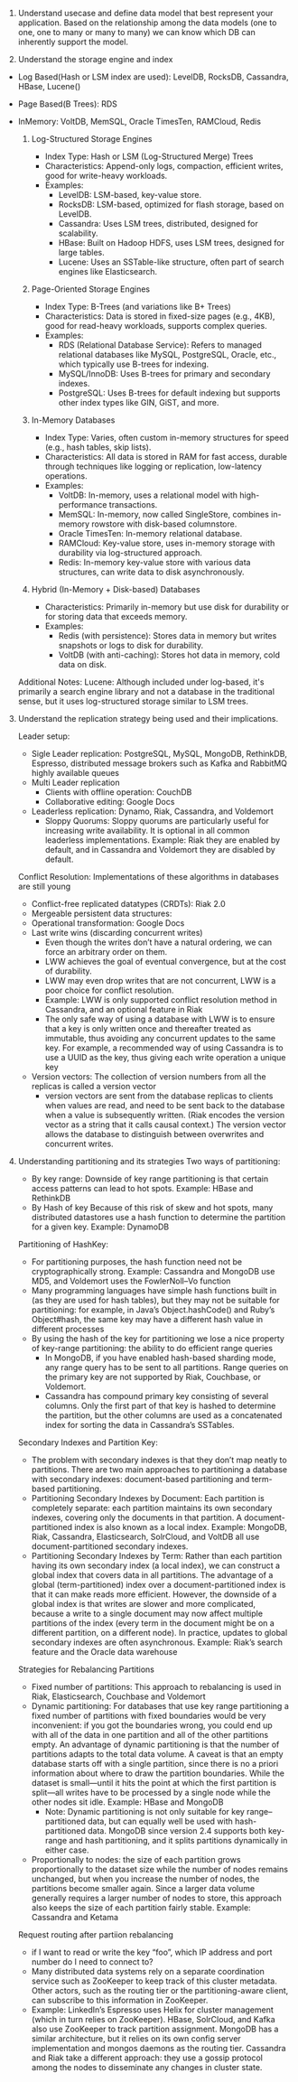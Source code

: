 1. Understand usecase and define data model that best represent your application. Based on the relationship among the data models (one to one, one to many or many to many) we can know which DB can inherently support the model.

2. Understand the storage engine and index

- Log Based(Hash or LSM index are used): LevelDB, RocksDB, Cassandra, HBase, Lucene()
- Page Based(B Trees): RDS
- InMemory: VoltDB, MemSQL, Oracle TimesTen, RAMCloud, Redis

  1. Log-Structured Storage Engines

     - Index Type: Hash or LSM (Log-Structured Merge) Trees
     - Characteristics: Append-only logs, compaction, efficient writes, good for write-heavy workloads.
     - Examples:
       - LevelDB: LSM-based, key-value store.
       - RocksDB: LSM-based, optimized for flash storage, based on LevelDB.
       - Cassandra: Uses LSM trees, distributed, designed for scalability.
       - HBase: Built on Hadoop HDFS, uses LSM trees, designed for large tables.
       - Lucene: Uses an SSTable-like structure, often part of search engines like Elasticsearch.

  2. Page-Oriented Storage Engines

     - Index Type: B-Trees (and variations like B+ Trees)
     - Characteristics: Data is stored in fixed-size pages (e.g., 4KB), good for read-heavy workloads, supports complex queries.
     - Examples:
       - RDS (Relational Database Service): Refers to managed relational databases like MySQL, PostgreSQL, Oracle, etc., which typically use B-trees for indexing.
       - MySQL/InnoDB: Uses B-trees for primary and secondary indexes.
       - PostgreSQL: Uses B-trees for default indexing but supports other index types like GIN, GiST, and more.

  3. In-Memory Databases

     - Index Type: Varies, often custom in-memory structures for speed (e.g., hash tables, skip lists).
     - Characteristics: All data is stored in RAM for fast access, durable through techniques like logging or replication, low-latency operations.
     - Examples:
       - VoltDB: In-memory, uses a relational model with high-performance transactions.
       - MemSQL: In-memory, now called SingleStore, combines in-memory rowstore with disk-based columnstore.
       - Oracle TimesTen: In-memory relational database.
       - RAMCloud: Key-value store, uses in-memory storage with durability via log-structured approach.
       - Redis: In-memory key-value store with various data structures, can write data to disk asynchronously.

  4. Hybrid (In-Memory + Disk-based) Databases

     - Characteristics: Primarily in-memory but use disk for durability or for storing data that exceeds memory.
     - Examples:
       - Redis (with persistence): Stores data in memory but writes snapshots or logs to disk for durability.
       - VoltDB (with anti-caching): Stores hot data in memory, cold data on disk.

  Additional Notes:
  Lucene: Although included under log-based, it's primarily a search engine library and not a database in the traditional sense, but it uses log-structured storage similar to LSM trees.

3.  Understand the replication strategy being used and their implications.

    Leader setup:

    - Sigle Leader replication: PostgreSQL, MySQL, MongoDB, RethinkDB, Espresso, distributed message brokers such as Kafka and RabbitMQ highly available queues
    - Multi Leader replication
      - Clients with offline operation: CouchDB
      - Collaborative editing: Google Docs
    - Leaderless replication: Dynamo, Riak, Cassandra, and Voldemort
      - Sloppy Quorums: Sloppy quorums are particularly useful for increasing write availability. It is optional in all common leaderless implementations. Example: Riak they are enabled by default, and in Cassandra and Voldemort they are disabled by default.

    Conflict Resolution: Implementations of these algorithms in databases are still young

    - Conflict-free replicated datatypes (CRDTs): Riak 2.0
    - Mergeable persistent data structures:
    - Operational transformation: Google Docs
    - Last write wins (discarding concurrent writes)
      - Even though the writes don’t have a natural ordering, we can force an arbitrary order on them.
      - LWW achieves the goal of eventual convergence, but at the cost of durability.
      - LWW may even drop writes that are not concurrent, LWW is a poor choice for conflict resolution.
      - Example: LWW is only supported conflict resolution method in Cassandra, and an optional feature in Riak
      - The only safe way of using a database with LWW is to ensure that a key is only written once and thereafter treated as immutable, thus avoiding any concurrent updates to the same key. For example, a recommended way of using Cassandra is to use a UUID as the key, thus giving each write operation a unique key
    - Version vectors: The collection of version numbers from all the replicas is called a version vector
      - version vectors are sent from the database replicas to clients when values are read, and need to be sent back to the database when a value is subsequently written. (Riak encodes the version vector as a string that it calls causal context.) The version vector allows the database to distinguish between overwrites and concurrent writes.

4. Understanding partitioning and its strategies
   Two ways of partitioning:
     - By key range: Downside of key range partitioning is that certain access patterns can lead to hot spots. Example: HBase and RethinkDB
     - By Hash of key Because of this risk of skew and hot spots, many distributed datastores use a hash function to determine the partition for a given key. Example: DynamoDB
       
   Partitioning of HashKey:

     - For partitioning purposes, the hash function need not be cryptographically strong. Example: Cassandra and MongoDB use MD5, and Voldemort uses the FowlerNoll–Vo function
     - Many programming languages have simple hash functions built in (as they are used for hash tables), but they may not be suitable for partitioning: for example, in Java’s Object.hashCode() and Ruby’s Object#hash, the same key may have a different hash value in different processes
     - By using the hash of the key for partitioning we lose a nice property of key-range partitioning: the ability to do efficient range queries
         - In MongoDB, if you have enabled hash-based sharding mode, any range query has to be sent to all partitions. Range queries on the primary key are not supported by Riak, Couchbase, or Voldemort.
         - Cassandra has compound primary key consisting of several columns. Only the first part of that key is hashed to determine the partition, but the other columns are used as a concatenated index for sorting the data in Cassandra’s SSTables.
      
   Secondary Indexes and Partition Key:

     - The problem with secondary indexes is that they don’t map neatly to partitions. There are two main approaches to partitioning a database with secondary indexes: document-based partitioning and term-based partitioning.
     - Partitioning Secondary Indexes by Document: Each partition is completely separate: each partition maintains its own secondary indexes, covering only the documents in that partition. A document-partitioned index is also known as a local index. Example: MongoDB, Riak, Cassandra, Elasticsearch, SolrCloud, and VoltDB all use document-partitioned secondary indexes.
     - Partitioning Secondary Indexes by Term: Rather than each partition having its own secondary index (a local index), we can construct a global index that covers data in all partitions. The advantage of a global (term-partitioned) index over a document-partitioned index is that it can make reads more efficient. However, the downside of a global index is that writes are slower and more complicated, because a write to a single document may now affect multiple partitions of the index (every term in the document might be on a different partition, on a different node). In practice, updates to global secondary indexes are often asynchronous. Example: Riak’s search feature and the Oracle data warehouse

   Strategies for Rebalancing Partitions

     - Fixed number of partitions: This approach to rebalancing is used in Riak, Elasticsearch, Couchbase and Voldemort
     - Dynamic partitioning: For databases that use key range partitioning a fixed number of partitions with fixed boundaries would be very inconvenient: if you got the boundaries wrong, you could end up with all of the data in one partition and all of the other partitions empty. An advantage of dynamic partitioning is that the number of partitions adapts to the total data volume. A caveat is that an empty database starts off with a single partition, since there is no a priori information about where to draw the partition boundaries. While the dataset is small—until it hits the point at which the first partition is split—all writes have to be processed by a single node while the other nodes sit idle. Example: HBase and MongoDB
         - Note: Dynamic partitioning is not only suitable for key range–partitioned data, but can equally well be used with hash-partitioned data. MongoDB since version 2.4 supports both key-range and hash partitioning, and it splits partitions dynamically in either case.
     - Proportionally to nodes: the size of each partition grows proportionally to the dataset size while the number of nodes remains unchanged, but when you
increase the number of nodes, the partitions become smaller again. Since a larger data volume generally requires a larger number of nodes to store, this approach also keeps the size of each partition fairly stable. Example: Cassandra and Ketama

   Request routing after partiion rebalancing

     - if I want to read or write the key “foo”, which IP address and port number do I need to connect to?
     - Many distributed data systems rely on a separate coordination service such as ZooKeeper to keep track of this cluster metadata. Other actors, such as the routing tier or the partitioning-aware client, can subscribe to this information in ZooKeeper.
     - Example: LinkedIn’s Espresso uses Helix for cluster management (which in turn relies on ZooKeeper). HBase, SolrCloud, and Kafka also use ZooKeeper to track partition assignment. MongoDB has a similar architecture, but it relies on its own config server implementation and mongos daemons as the routing tier. Cassandra and Riak take a different approach: they use a gossip protocol among the nodes to disseminate any changes in cluster state.
